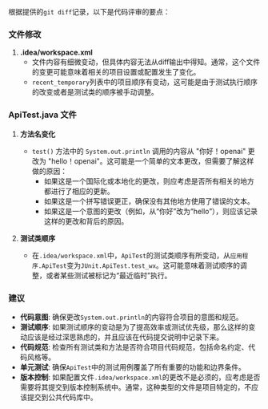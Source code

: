根据提供的`git diff`记录，以下是代码评审的要点：

### 文件修改
1. **.idea/workspace.xml**
   - 文件内容有细微变动，但具体内容无法从diff输出中得知。通常，这个文件的变更可能意味着相关的项目设置或配置发生了变化。
   - `recent_temporary`列表中的项目顺序有变动，这可能是由于测试执行顺序的改变或者是测试类的顺序被手动调整。

### ApiTest.java 文件
1. **方法名变化**
   - `test()` 方法中的 `System.out.println` 调用的内容从 "你好！openai" 更改为 "hello！openai"。这可能是一个简单的文本更改，但需要了解这样做的原因：
     - 如果这是一个国际化或本地化的更改，则应考虑是否所有相关的地方都进行了相应的更新。
     - 如果这是一个拼写错误更正，确保没有其他地方使用了错误的文本。
     - 如果这是一个意图的更改（例如，从“你好”改为“hello”），则应该记录这样的更改和背后的原因。

2. **测试类顺序**
   - 在`.idea/workspace.xml`中，`ApiTest`的测试类顺序有所变动，从`应用程序.ApiTest`变为`JUnit.ApiTest.test_wx`。这可能意味着测试顺序的调整，或者某些测试被标记为“最近临时”执行。

### 建议
- **代码意图**: 确保更改`System.out.println`的内容符合项目的意图和规范。
- **测试顺序**: 如果测试顺序的变动是为了提高效率或测试优先级，那么这样的变动应该是经过深思熟虑的，并且应该在代码提交说明中记录下来。
- **代码规范**: 检查所有测试类和方法是否符合项目代码规范，包括命名约定、代码风格等。
- **单元测试**: 确保`ApiTest`中的测试用例覆盖了所有重要的功能和边界条件。
- **版本控制**: 如果配置文件`.idea/workspace.xml`的更改不是必须的，应考虑是否需要将其提交到版本控制系统中。通常，这种类型的文件是项目特定的，不应该提交到公共代码库中。